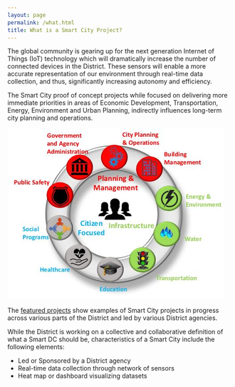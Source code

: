```yaml
---
layout: page
permalink: /what.html
title: What is a Smart City Project?
---
```


The global community is gearing up for the next generation Internet of Things (IoT) technology which will dramatically increase the number of connected devices in the District. These sensors will enable a more accurate representation of our environment through real-time data collection, and thus, significantly increasing autonomy and efficiency.

The Smart City proof of concept projects while focused on delivering more immediate priorities in areas of Economic Development, Transportation, Energy, Environment and Urban Planning, indirectly influences long-term city planning and operations.

<img src="assets/img/circle.jpg" alt="Smart City proof of concept projects involve twelve areas organized into three groups. Planning and management: public safety, governemt and agency administration, city planning and operations, and building management. Infrastructure: energy and environment, water, and transportation. Citizen focused: education healthcare, and social programs." />

The [featured projects](featured.html) show examples of Smart City projects in progress across various parts of the District and led by various District agencies.

While the District is working on a collective and collaborative definition of what a Smart DC should be, characteristics of a Smart City include the following elements:

* Led or Sponsored by a District agency
* Real-time data collection through network of sensors
* Heat map or dashboard visualizing datasets
